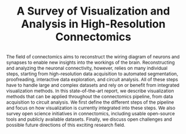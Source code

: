 ---
# this file is written in YAML http://docs.ansible.com/ansible/latest/YAMLSyntax.html
# all lines with a leading sharp are comments and will not be compiled
# longer blocks of text should start with a a leading > to escape all special characters

# URL handle for generated webpage
slug:       starconnectomics

#specifies layout to be used for page generation (do not modify)
layout:     publication

#publication title
title:      >
   A Survey of Visualization and Analysis in High-Resolution Connectomics
   
#include in selected publications on front page (optional, delete line if not applicable)
display:	selected

#list all publication authors in correct order (please check the spelling is identical to your personal page)
authors:
 - Johanna Beyer
 - Jakob Troidl
 - Saeed Boorboor
 - Markus Hadwiger
 - Arie Kaufman
 - Hanspeter Pfister

#insert publication venue (displayed on publication page)
venue:      >
   Computer Graphics Forum, Vol.41, to appear
   
#insert short venue (displayed in box in publication list)
shortvenue: >
   Eurovis STARs 2022

#specify publication year
year:       2022

#insert abstract of publication
abstract:   >
   The field of connectomics aims to reconstruct the wiring diagram of neurons and synapses to enable new insights into the workings of the brain. Reconstructing and analyzing the neuronal connectivity, however, relies on many individual steps, starting from high-resolution data acquisition to automated segmentation, proofreading, interactive data exploration, and circuit analysis. All of these steps have to handle large and complex datasets and rely on or benefit from integrated visualization methods. In this state-of-the-art report, we describe visualization methods that can be applied throughout the connectomics pipeline, from data acquisition to circuit analysis. We first define the different steps of the pipeline and focus on how visualization is currently integrated into these steps. We also survey open science initiatives in connectomics, including usable open-source tools and publicly available datasets. Finally, we discuss open challenges and possible future directions of this exciting research field.

#link to hi-res teaser image of publication (please make sure the image is wide, e.g. aspect ratio between 4:2 and 4:1)
teaser:     './publications/2022_beyer_connectomics.png'
   
#link to smaller thumbnail image of publication (please make sure the aspect ratio is 3:2, suggested size is 150x100px)
thumbnail:  './publications/2022_beyer_thumbnail.png'

#link to publication video (optional): you can either upload the video to our website (insert local link) or host it on youtube or vimeo (in this case insert the youtube/vimeo link)
#video:      'https://vimeo.com/'

#link to talk video (optional): you can either upload the video to our website (insert local link) or host it on youtube or vimeo (in this case insert the youtube/vimeo link)
#talk:       'https://www.youtube.com/watch?v=JSHjLvIulY0'

#link to publication pdf (optional)
pdf:         'https://vcg.seas.harvard.edu/publications/connectomics-survey/paper'

#link to appendix pdf (optional)
#pdfsupp:     'https://vcg.seas.harvard.edu/publications/barrio/supplementary-material'

#insert citation. please format citation by inserting <br> at line breaks, &nbsp;&nbsp; will insert a tab character to prettify the citation
citation:   >
  @article{Beyer2022ConnectomicsSTAR,<br>
   &nbsp;&nbsp;title = {A Survey of Visualization and Analysis in High-Resolution Connectomics},<br>
   &nbsp;&nbsp;author = {Beyer, Johanna and Troidl, Jakob and Boorboor, Saeed and Hadwiger, Markus and Kaufman, Arie and Pfister, Hanspeter},<br>
   &nbsp;&nbsp;journal = {Computer Graphics Forum},<br>
   &nbsp;&nbsp;year = {2022},<br>
   &nbsp;&nbsp;volume = {41},<br>
   &nbsp;&nbsp;number = {to appear},<br>
   &nbsp;&nbsp;pages = {to appear}<br>
  }

#insert links to additional material for the publication (optional)
#links need a title, a URL and a type (this defines the link icon) which can be one of the following values: code, archive, files, slides or text (this is the default icon)
links: 
- title: Survey Papers
  type:  web
  url:   'https://connectomics-vis-survey.github.io/'
# - title: Slides
#   type:  slides
#   url:   './publications/2021_herter_slides.pdf'
# - title: Code
#   type:  github
#   url:   'https://github.com/vccvisualization/thinvolvis'
 
---